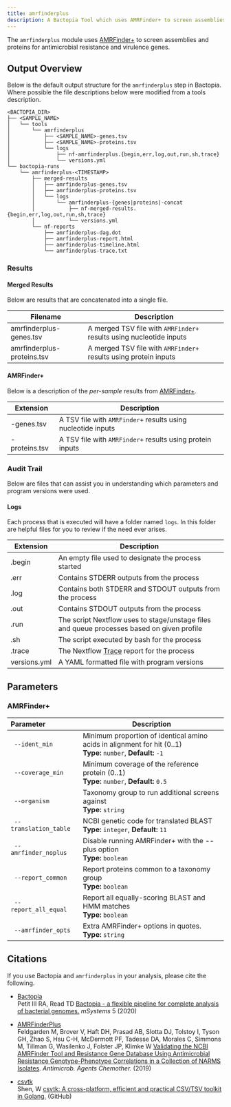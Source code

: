 ```yaml
---
title: amrfinderplus
description: A Bactopia Tool which uses AMRFinder+ to screen assemblies and proteins for antimicrobial resistance and virulence genes.
---
```


The `amrfinderplus` module uses [AMRFinder+](https://github.com/ncbi/amr) to screen assemblies and proteins
for antimicrobial resistance and virulence genes.


## Output Overview

Below is the default output structure for the `amrfinderplus` step in Bactopia. Where
possible the file descriptions below were modified from a tools description.

```{bash}
<BACTOPIA_DIR>
├── <SAMPLE_NAME>
│   └── tools
│       └── amrfinderplus
│           ├── <SAMPLE_NAME>-genes.tsv
│           ├── <SAMPLE_NAME>-proteins.tsv
│           └── logs
│               ├── nf-amrfinderplus.{begin,err,log,out,run,sh,trace}
│               └── versions.yml
└── bactopia-runs
    └── amrfinderplus-<TIMESTAMP>
        ├── merged-results
        │   ├── amrfinderplus-genes.tsv
        │   ├── amrfinderplus-proteins.tsv
        │   └── logs
        │       └── amrfinderplus-{genes|proteins|-concat
        │           ├── nf-merged-results.{begin,err,log,out,run,sh,trace}
        │           └── versions.yml
        └── nf-reports
            ├── amrfinderplus-dag.dot
            ├── amrfinderplus-report.html
            ├── amrfinderplus-timeline.html
            └── amrfinderplus-trace.txt

```



### Results

#### Merged Results

Below are results that are concatenated into a single file.


| Filename                      | Description |
|-------------------------------|-------------|
| amrfinderplus-genes.tsv | A merged TSV file with `AMRFinder+` results using nucleotide inputs |
| amrfinderplus-proteins.tsv | A merged TSV file with `AMRFinder+` results using protein inputs |






#### AMRFinder+

Below is a description of the _per-sample_ results from [AMRFinder+](https://github.com/ncbi/amr).


| Extension                     | Description |
|-------------------------------|-------------|
| -genes.tsv | A TSV file with `AMRFinder+` results using nucleotide inputs |
| -proteins.tsv | A TSV file with `AMRFinder+` results using protein inputs |








### Audit Trail

Below are files that can assist you in understanding which parameters and program versions
were used.

#### Logs 

Each process that is executed will have a folder named `logs`. In this folder are helpful
files for you to review if the need ever arises.

| Extension    | Description |
|--------------|-------------|
| .begin       | An empty file used to designate the process started |
| .err         | Contains STDERR outputs from the process |
| .log         | Contains both STDERR and STDOUT outputs from the process |
| .out         | Contains STDOUT outputs from the process |
| .run         | The script Nextflow uses to stage/unstage files and queue processes based on given profile |
| .sh          | The script executed by bash for the process  |
| .trace       | The Nextflow [Trace](https://www.nextflow.io/docs/latest/tracing.html#trace-report) report for the process |
| versions.yml | A YAML formatted file with program versions |

## Parameters


### <i class="fa-xl fas fa-exclamation-circle"></i> AMRFinder+ 


| Parameter | Description |
|:---|---|
| <i class="fa-lg fas fa-expand-arrows-alt"></i>` --ident_min` | Minimum proportion of identical amino acids in alignment for hit (0..1) <br/>**Type:** `number`, **Default:** `-1` |
| <i class="fa-lg fas fa-expand-arrows-alt"></i>` --coverage_min` | Minimum coverage of the reference protein (0..1) <br/>**Type:** `number`, **Default:** `0.5` |
| <i class="fa-lg fas fa-expand-arrows-alt"></i>` --organism` | Taxonomy group to run additional screens against <br/>**Type:** `string` |
| <i class="fa-lg fas fa-expand-arrows-alt"></i>` --translation_table` | NCBI genetic code for translated BLAST <br/>**Type:** `integer`, **Default:** `11` |
| <i class="fa-lg fas fa-expand-arrows-alt"></i>` --amrfinder_noplus` | Disable running AMRFinder+ with the --plus option <br/>**Type:** `boolean` |
| <i class="fa-lg fas fa-expand-arrows-alt"></i>` --report_common` | Report proteins common to a taxonomy group <br/>**Type:** `boolean` |
| <i class="fa-lg fas fa-expand-arrows-alt"></i>` --report_all_equal` | Report all equally-scoring BLAST and HMM matches <br/>**Type:** `boolean` |
| <i class="fa-lg fas fa-expand-arrows-alt"></i>` --amrfinder_opts` | Extra AMRFinder+ options in quotes. <br/>**Type:** `string` |

## Citations
If you use Bactopia and `amrfinderplus` in your analysis, please cite the following.

- [Bactopia](https://bactopia.github.io/)  
    Petit III RA, Read TD [Bactopia - a flexible pipeline for complete analysis of bacterial genomes.](https://doi.org/10.1128/mSystems.00190-20) _mSystems_ 5 (2020)
  

- [AMRFinderPlus](https://github.com/ncbi/amr)  
    Feldgarden M, Brover V, Haft DH, Prasad AB, Slotta DJ, Tolstoy I, Tyson GH, Zhao S, Hsu C-H, McDermott PF, Tadesse DA, Morales C, Simmons M, Tillman G, Wasilenko J, Folster JP, Klimke W [Validating the NCBI AMRFinder Tool and Resistance Gene Database Using Antimicrobial Resistance Genotype-Phenotype Correlations in a Collection of NARMS Isolates](https://doi.org/10.1128/AAC.00483-19). _Antimicrob. Agents Chemother._ (2019)
  
- [csvtk](https://bioinf.shenwei.me/csvtk/)  
    Shen, W [csvtk: A cross-platform, efficient and practical CSV/TSV toolkit in Golang.](https://github.com/shenwei356/csvtk/) (GitHub)
  
